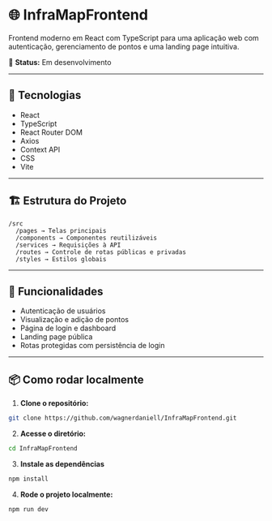 # 🌐 InfraMapFrontend

Frontend moderno em React com TypeScript para uma aplicação web com autenticação, gerenciamento de pontos e uma landing page intuitiva.

📌 **Status:** Em desenvolvimento

---

## 🔧 Tecnologias

- React  
- TypeScript  
- React Router DOM  
- Axios  
- Context API  
- CSS
- Vite

---

## 🏗️ Estrutura do Projeto

```
/src
  /pages → Telas principais
  /components → Componentes reutilizáveis
  /services → Requisições à API
  /routes → Controle de rotas públicas e privadas
  /styles → Estilos globais
```

---

## 🚀 Funcionalidades

- Autenticação de usuários  
- Visualização e adição de pontos  
- Página de login e dashboard  
- Landing page pública  
- Rotas protegidas com persistência de login  

---

## 📦 Como rodar localmente

1. **Clone o repositório:**

```bash
git clone https://github.com/wagnerdaniell/InfraMapFrontend.git
```

2. **Acesse o diretório:**

```bash
cd InfraMapFrontend
```

3. **Instale as dependências**

```bash
npm install
```

4. **Rode o projeto localmente:**

```bash
npm run dev
```

